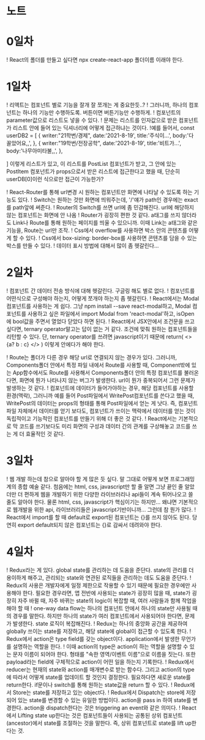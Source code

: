 # 노트

# 0일차
! React의 폴더를 만들고 싶다면 npx create-react-app 폴더이름 이래야 한다.

# 1일차
! 리액트는 컴포넌트 별로 기능을 잘개 잘 쪼개는 게 중요한듯..?
! 그러니까, 하나의 컴포넌트는 하나의 기능만 수행하도록. 버튼이면 버튼기능만 수행하게.
! 컴포넌트의 parameter값으로 리스트도 넣을 수 있다.
! 문제는 리스트를 인자값으로 받은 컴포넌트가 리스트 안에 들어 있는 딕셔너리에 어떻게 접근하냐는 것이다.
!예를 들어서, 
const userDB2 = [
    {
        writer:"21학번/경제",
        date:'2021-8-19',
        title:'주식이...',
        body:'다 꼴았어요,,',
    },
    {
        writer:"19학번/전장공학",
        date:'2021-8-19',
        title:'비트가...',
        body:'나무아미타불,,',
    },
    
]
이렇게 리스트가 있고, 이 리스트를 PostList 컴포넌트가 받고, 그 안에 있는 PostItem 컴포넌트가 props으로서 받은 리스트에 접근한다고 했을 때, 단순히 userDB[0]이런 식으로만 접근이 가능한가?

! React-Router를 통해 url변경 시 원하는 컴포넌트만 화면에 나타날 수 있도록 하는 기능도 있다.
! Switch는 원하는 것만 화면에 띄워주는데, '/'얘가 path인 경우에는 exact를 path앞에 써준다.
! Router의 Switch를 쓰면 url에 좀 민감해진다. url에 해당하지 않는 컴포넌트는 화면에 안 나옴
! Router가 굉장히 편한 것 같다. a태그를 쓰지 않더라도 Link나 Route를 통해 원하는 페이지를 띄울 수 있으니까. 이때 Link는 a태그와 같은 기능을, Route는 url만 조작.
! Css에서 overflow를 사용하면 박스 안의 콘텐츠를 어떻게 할 수 있다.
! Css에서 box-sizing: border-box를 사용하면 콘텐츠를 담을 수 있는 박스를 만들 수 있다.
! 데이터 표시 방법에 대해서 많이 좀 헷갈린다...

# 2일차
! 컴포넌트 간 데이터 전송 방식에 대해 헷갈린다. 구글링 해도 별로 없다.
! 컴포넌트를 어떤식으로 구성해야 하는지, 어떻게 쪼개야 하는지 좀 헷갈린다.
! React에서는 Modal 컴포넌트를 사용하는 게 쉽다. 그냥 npm install --save react-modal하고, Modal 컴포넌트를 사용하고 싶은 파일에서 import Modal from 'react-modal'하고, isOpen에 bool값을 주면서 열었다 닫았다 하면 된다.
! React에서 JSX안에서 조건문을 쓰고 싶다면, ternary operator말고는 답이 없는 거 같다. 조건에 맞춰 원하는 컴포넌트들을 리턴할 수 있다. 단, ternary operator를 쓰려면 javascript이기 때문에 
return(
    <>
        {a? b : c}
    </>
) 
이렇게 안에다가 해야 한다.

! Route는 폴더가 다른 경우 해당 url로 연결되지 않는 경우가 있다. 그러니까, Components폴더 안에서 특정 파일 내에서 Route를 사용할 때, Component밖에 있는 App함수에서도 Route를 사용해서 Components폴더 안의 특정 컴포넌트를 불러온다면, 화면에 뭔가 나타나지 않는 버그가 발생한다. url이 뭔가 중복되어서 그런 문제가 발생하는 것 같다.
! 컴포넌트에 데이터가 들어가야하는 경우, 해당 컴포넌트를 사용할 환경(맥락), 그러니까 예를 들어
Post파일에서 WritePost컴포넌트를 쓴다고 했을 때, WritePost의 데이터는 props의 형태를 통해 Post파일에서 얻는 게 낫다. 즉, 컴포넌트 파일 자체에서 데이터를 얻기 보다도, 컴포넌트가 쓰이는 맥락에서 데이터를 얻는 것이 독립적이고 기능적인 컴포넌트를 만들기 위해 더 좋은 것 같다.
! React에서는 기본적으로 막 코드를 쓰기보다도 미리 화면의 구성과 데이터 간의 관계를 구상해놓고 코드를 쓰는 게 더 효율적인 것 같다.

# 3일차
! 웹 개발 하는데 참으로 알아야 할 게 많은 듯 싶다. 말 그대로 어떻게 보면 프로그래밍계의 종합 예술 같다. 첨음에는 html, css, javascript만 할 줄 알면 그냥 끝인 줄 알았더만 더 편하게 웹을 개발하기 위한 다양한 라이브러리나 api들이 계속 튀어나오고 쓸 줄도 알아야 한다. 물론 html, css, javascript가 핵심이기는 하지만... 왜냐면 기본적으로 웹개발을 위한 api, 라이브러리들은 javascript기반이니까... 그런데 참 뭔가 많다.
! React에서 import를 할 때 default로 export된 컴포넌트는 {}를 쓰지 않아도 된다. 당연히 export default되지 않은 컴포넌트는 {}로 감싸서 데려와야 한다.

# 4일차
! Redux라는 게 있다. global state를 관리하는 데 도움을 준단다. state의 관리를 더 용이하게 해주고, 관리되는 state와 연관된 로직들을 관리하는 데도 도움을 준단다.
! Redux의 사용은 개발자에게 일정 제한으로 작용할 수 있기 때문에 필요한 경우에만 사용해야 한다. 필요한 경우라면,
앱 전반에 사용되는 state가 굉장히 많을 때, state가 굉장히 자주 바뀔 때, 자주 바뀌는 state의 logic이 복잡할 때, 여러 사람들과 함께 작업을 해야 할 때
! one-way data flow는 하나의 컴포넌트 안에서 하나의 state만 사용될 때의 경우를 말한다. 하지만 하나의 state가 여러 컴포넌트에서 사용되어야 한다면, 문제가 발생한다. state 로직이 복잡해진다.
! Redux는 하나의 중앙화 공간을 제공하여 globally 쓰이는 state를 저장하고, 해당 state에 global이 접근할 수 있도록 한다.
! Redux에서 action은 type field를 갖는 object이다. application에서 발생한 무언가를 설명하는 역할을 한다.
! 이때 action의 type은 action이 하는 역할을 설명할 수 있는 문자 이름이 되어야 한다. 형태를 "속한 영역/이벤트 이름"으로 이름을 짓는다. 또한 payload라는 field에 구체적으로 action이 어떤 일을 하는지 기록한다.
! Redux에서 reducer는 현재의 state와 action를 매개변수로 받는 함수다. 그리고 action의 type에 따라서 어떻게 state를 업데이트 할 것인지 결정한다. 필요하다면 새로운 state를 return한다. if문이나 switch를 통해 원하는 state값을 return 할 수 있다.
! Redux에서 Store는 state를 저장하고 있는 object다.
! Redux에서 Dispatch는 store에 저장되어 있는 state를 변경할 수 있는 유일한 방법이다. action을 pass in 하여 state를 변경한다. action을 dispatch한다는 것은 triggering an event와 같은 의미다.
! React에서 Lifting state up한다는 것은 컴포넌트들이 사용되는 공통된 상위 컴포넌트(ancestor)에서 state를 조절하는 것을 말한다. 즉, 상위 컴포넌트로 state를 lift up한다는 것.

